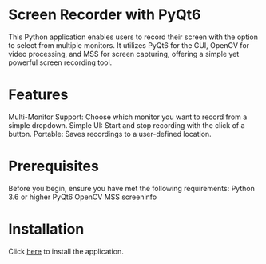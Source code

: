# Screen Recorder with PyQt6
This Python application enables users to record their screen with the option to select from multiple monitors. It utilizes PyQt6 for the GUI, OpenCV for video processing, and MSS for screen capturing, offering a simple yet powerful screen recording tool.

# Features
Multi-Monitor Support: Choose which monitor you want to record from a simple dropdown.
Simple UI: Start and stop recording with the click of a button.
Portable: Saves recordings to a user-defined location.

# Prerequisites
Before you begin, ensure you have met the following requirements:
Python 3.6 or higher
PyQt6
OpenCV
MSS
screeninfo
# Installation
Click [here](https://github.com/PersonalBeast/SS-record/releases/tag/v1.0.0) to install the application.
